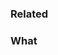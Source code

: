 ### Related

<!--
Include links to any related issues/PRs in a bulleted list, for example:
* Closes #1234
* Part of #1337
-->

### What

<!--
Make sure the PR title and labels are set to maximize their usefulness for the CHANGELOG,
and our `git log`.

If you have noticed any breaking changes, include them in the migration guide.

We track various metrics at <https://build.rerun.io>.

For maintainers:
* To run all checks from `main`, comment on the PR with `@rerun-bot full-check`.
* To deploy documentation changes immediately after merging this PR, add the `deploy docs` label.
-->
